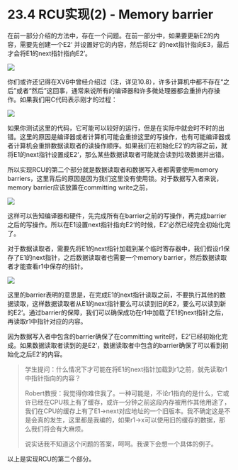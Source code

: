 # 23.4 RCU实现(2) - Memory barrier

在前一部分介绍的方法中，存在一个问题。在前一部分中，如果要更新E2的内容，需要先创建一个E2‘ 并设置好它的内容，然后将E2’ 的next指针指向E3，最后才会将E1的next指针指向E2’。

![](<../.gitbook/assets/image (452).png>)

你们或许还记得在XV6中曾经介绍过（注，详见10.8），许多计算机中都不存在“之后”或者“然后”这回事，通常来说所有的编译器和许多微处理器都会重排内存操作。如果我们用C代码表示刚才的过程：

![](<../.gitbook/assets/image (426).png>)

如果你测试这里的代码，它可能可以较好的运行，但是在实际中就会时不时的出错。这里的原因是编译器或者计算机可能会重排这里的写操作，也有可能编译器或者计算机会重排数据读取者的读操作顺序。如果我们在初始化E2’的内容之前，就将E1的next指针设置成E2‘，那么某些数据读取者可能就会读到垃圾数据并出错。

所以实现RCU的第二个部分就是数据读取者和数据写入者都需要使用memory barriers，这里背后的原因是因为我们这里没有使用锁。对于数据写入者来说，memory barrier应该放置在committing write之前，

![](<../.gitbook/assets/image (419).png>)

这样可以告知编译器和硬件，先完成所有在barrier之前的写操作，再完成barrier之后的写操作。所以在E1设置next指针指向E2‘的时候，E2’必然已经完全初始化完了。

对于数据读取者，需要先将E1的next指针加载到某个临时寄存器中，我们假设r1保存了E1的next指针，之后数据读取者也需要一个memory barrier，然后数据读取者才能查看r1中保存的指针。

![](<../.gitbook/assets/image (429).png>)

这里的barrier表明的意思是，在完成E1的next指针读取之前，不要执行其他的数据读取，这样数据读取者从E1的next指针要么可以读到旧的E2，要么可以读到新的E2‘。通过barrier的保障，我们可以确保成功在r1中加载了E1的next指针之后，再读取r1中指针对应的内容。

因为数据写入者中包含的barrier确保了在committing write时，E2’已经初始化完成。如果数据读取者读到的是E2‘，数据读取者中包含的barrier确保了可以看到初始化之后E2’的内容。

> 学生提问：什么情况下才可能在将E1的next指针加载到r1之前，就先读取r1中指针指向的内容？
>
> Robert教授：我觉得你难住我了。一种可能是，不论r1指向的是什么，它或许已经在CPU核上有了缓存，或许一分钟之前这段内存被用作其他用途了，我们在CPU的缓存上有了E1->next对应地址的一个旧版本。我不确定这是不是会真的发生，这里都是我编的，如果r1->x可以使用旧的缓存的数据，那么我们将会有大麻烦。
>
> 说实话我不知道这个问题的答案，呵呵。我课下会想一个具体的例子。

以上是实现RCU的第二个部分。
